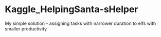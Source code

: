 Kaggle_HelpingSanta-sHelper
===========================

My simple solution - assigning tasks with narrower duration to elfs with smaller productivity
